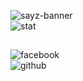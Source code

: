 ![sayz-banner](https://github.com/user-attachments/assets/9a830e85-9b4d-4a8f-9e54-4a19265591b1)\
![stat](https://github.com/user-attachments/assets/f5ff2e07-5d4e-4c74-b3f1-866599cb3b00)
##
![facebook](https://github.com/user-attachments/assets/4d0f03c5-ad23-420e-bea5-b39ea473eb83)\
![github](https://github.com/user-attachments/assets/5192a42c-4984-4498-ab96-8b119ef9feae)
#

